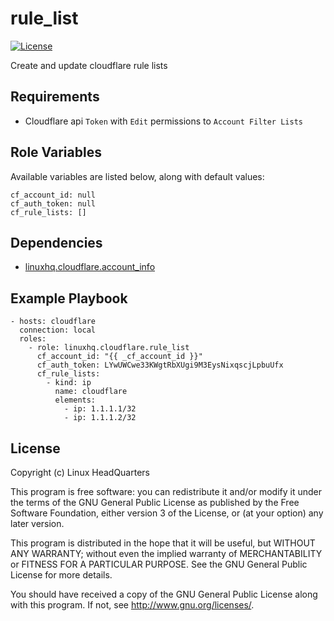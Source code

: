 # rule\_list

[![License](https://img.shields.io/badge/license-GPLv3-brightgreen.svg?style=flat)](COPYING)

Create and update cloudflare rule lists

## Requirements

* Cloudflare api `Token` with `Edit` permissions to `Account Filter Lists`

## Role Variables

Available variables are listed below, along with default values:

    cf_account_id: null
    cf_auth_token: null
    cf_rule_lists: []

## Dependencies

* [linuxhq.cloudflare.account_info](https://github.com/linuxhq/ansible-collection-cloudflare/tree/main/roles/account_info)

## Example Playbook

    - hosts: cloudflare
      connection: local
      roles:
        - role: linuxhq.cloudflare.rule_list
          cf_account_id: "{{ _cf_account_id }}"
          cf_auth_token: LYwUWCwe33KWgtRbXUgi9M3EysNixqscjLpbuUfx
          cf_rule_lists:
            - kind: ip
              name: cloudflare
              elements:
                - ip: 1.1.1.1/32
                - ip: 1.1.1.2/32

## License

Copyright (c) Linux HeadQuarters

This program is free software: you can redistribute it and/or modify
it under the terms of the GNU General Public License as published by
the Free Software Foundation, either version 3 of the License, or
(at your option) any later version.

This program is distributed in the hope that it will be useful,
but WITHOUT ANY WARRANTY; without even the implied warranty of
MERCHANTABILITY or FITNESS FOR A PARTICULAR PURPOSE. See the
GNU General Public License for more details.

You should have received a copy of the GNU General Public License
along with this program. If not, see <http://www.gnu.org/licenses/>.
